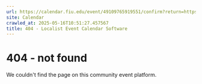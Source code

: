 ```yaml
---
url: https://calendar.fiu.edu/event/49109765919551/confirm?return=https%3A%2F%2Fcalendar.fiu.edu%2Fevent%2Fbetween-form-and-being-mfa-2025-exhibition
site: Calendar
crawled_at: 2025-05-16T10:51:27.457567
title: 404 - Localist Event Calendar Software
---
```


# 404 - not found
We couldn't find the page on this community event platform.
